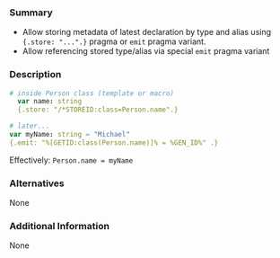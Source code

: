 ### Summary

- Allow storing metadata of latest declaration by type and alias using `{.store: "...".}` pragma or `emit` pragma variant.
- Allow referencing stored type/alias via special `emit` pragma variant

### Description

```nim
# inside Person class (template or macro)
  var name: string
  {.store: "/*STOREID:class=Person.name".}

# later...
var myName: string = "Michael"
{.emit: "%[GETID:class(Person.name)]% = %GEN_ID%" .}
```

Effectively: `Person.name = myName`

### Alternatives

None

### Additional Information

None
